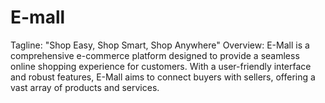 # E-mall
Tagline: "Shop Easy, Shop Smart, Shop Anywhere"  Overview:  E-Mall is a comprehensive e-commerce platform designed to provide a seamless online shopping experience for customers. With a user-friendly interface and robust features, E-Mall aims to connect buyers with sellers, offering a vast array of products and services.
